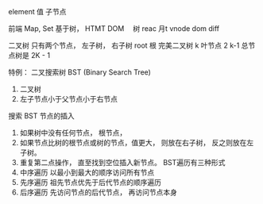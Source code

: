 element  值
子节点 

前端
Map, Set 基于树， 
HTMT DOM 　树
reac 月t vnode dom diff 

二叉树
  只有两个节点， 左子树， 右子树
root 根 
完美二叉树 k   叶节点 2 k-1
总节点树是  2K - 1

特例： 二叉搜索树 BST (Binary Search Tree)
1. 二叉树
2. 左子节点小于父节点小于右节点

搜索 
BST 节点的插入 
1. 如果树中没有任何节点， 根节点，
2. 如果节点比树的根节点或树的节点，值更大， 则放在右子树， 反之则放在左子树。
3. 重复第二点操作， 直至找到空位插入新节点。
BST遍历有三种形式
1. 中序遍历
  以最小到最大的顺序访问所有节点
2. 先序遍历
  祖先节点优先于后代节点的顺序遍历
3. 后序遍历
  先访问节点的后代节点， 再访问节点本身